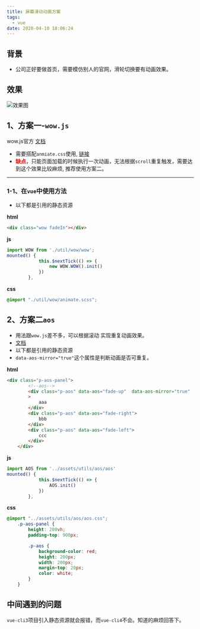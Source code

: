 ```yaml
---
title: 屏幕滑动动画方案
tags:
  - vue
date: 2020-04-10 18:06:24
---   
```


<Meta/> 

<meta name="referrer" content="no-referrer" />

## 背景
* 公司正好要做首页，需要模仿别人的官网，滑轮切换要有动画效果。
 
## 效果
![效果图](https://user-gold-cdn.xitu.io/2020/4/8/17158eb37f9c4e3b?w=326&h=896&f=gif&s=93186)

## 1、方案一-`wow.js` 

wow.js官方 [文档](https://wowjs.uk/docs.html)  
* 需要搭配`anmiate.css`使用, [链接](https://daneden.github.io/animate.css/) 
* **<font color=red>缺点</font>**，只能页面加载的时候执行一次动画，无法根据`scroll`重复触发，需要达到这个效果比较麻烦, 推荐使用方案二。 
---
### 1-1、在`vue`中使用方法  
* 以下都是引用的静态资源   
 

**html** 
```html
<div class="wow fadeIn"></div>
```

**js**
```js
import WOW from './util/wow/wow';
mounted() {
            this.$nextTick(() => {
                new WOW.WOW().init()
            })
        },
``` 

**css**
```css 
@import "./util/wow/animate.scss";
```
 
 ## 2、方案二`aos` 
 * 用法跟`wow.js`差不多，可以根据滚动 实现重复动画效果。
 * [文档](https://github.com/michalsnik/aos) 
 * 以下都是引用的静态资源
 * `data-aos-mirror="true"`这个属性是判断动画是否可重复。
 

**html** 
```html
<div class="p-aos-panel">
        <!--aos-->
        <div class="p-aos" data-aos="fade-up"  data-aos-mirror="true"
        >
            aaa
        </div>
        <div class="p-aos" data-aos="fade-right">
            bbb
        </div>
        <div class="p-aos" data-aos="fade-left">
            ccc
        </div>
    </div>
```

**js**
```js
import AOS from '../assets/utils/aos/aos'
mounted() {
            this.$nextTick(() => {
                AOS.init()
            })
        },
``` 

**css** 

```css 
@import "../assets/utils/aos/aos.css";
    .p-aos-panel {
        height: 200vh;
        padding-top: 900px;

        .p-aos {
            background-color: red;
            height: 200px;
            width: 200px;
            margin-top: 20px;
            color: white;
        }
    }
``` 
 
## 中间遇到的问题 
`vue-cli3`项目引入静态资源就会报错，而`vue-cli4`不会。知道的麻烦回答下。


